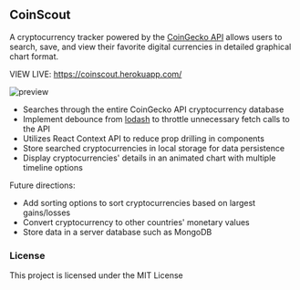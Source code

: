## CoinScout

A cryptocurrency tracker powered by the [CoinGecko API](https://www.coingecko.com/api/documentations/v3) allows users to search, save, and view their favorite digital currencies in detailed graphical chart format.

VIEW LIVE: https://coinscout.herokuapp.com/

![preview](https://i.imgur.com/mBGAiic.gif)

- Searches through the entire CoinGecko API cryptocurrency database
- Implement debounce from [lodash](https://lodash.com/docs/4.17.15#debounce) to throttle unnecessary fetch calls to the API
- Utilizes React Context API to reduce prop drilling in components
- Store searched cryptocurrencies in local storage for data persistence
- Display cryptocurrencies' details in an animated chart with multiple timeline options

Future directions:

- Add sorting options to sort cryptocurrencies based on largest gains/losses
- Convert cryptocurrency to other countries' monetary values
- Store data in a server database such as MongoDB


### License

This project is licensed under the MIT License
